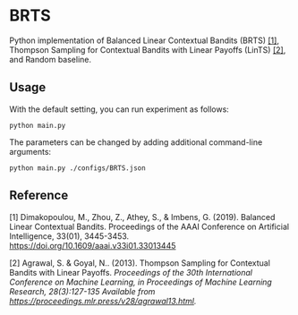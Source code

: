 # BRTS
Python implementation of Balanced Linear Contextual Bandits (BRTS) [[1]](#1), Thompson Sampling for Contextual Bandits with Linear Payoffs (LinTS) [[2]](#2), and Random baseline.

## Usage
With the default setting, you can run experiment as follows:
```
python main.py
```
The parameters can be changed by adding additional command-line arguments:
```
python main.py ./configs/BRTS.json
```


## Reference
<a id="1">[1]</a>
Dimakopoulou, M., Zhou, Z., Athey, S., & Imbens, G. (2019). Balanced Linear Contextual Bandits. Proceedings of the AAAI Conference on Artificial Intelligence, 33(01), 3445-3453. https://doi.org/10.1609/aaai.v33i01.33013445

<a id="2">[2]</a>
Agrawal, S. &amp; Goyal, N.. (2013). Thompson Sampling for Contextual Bandits with Linear Payoffs. <i>Proceedings of the 30th International Conference on Machine Learning, in Proceedings of Machine Learning Research, 28(3):127-135 Available from https://proceedings.mlr.press/v28/agrawal13.html.


